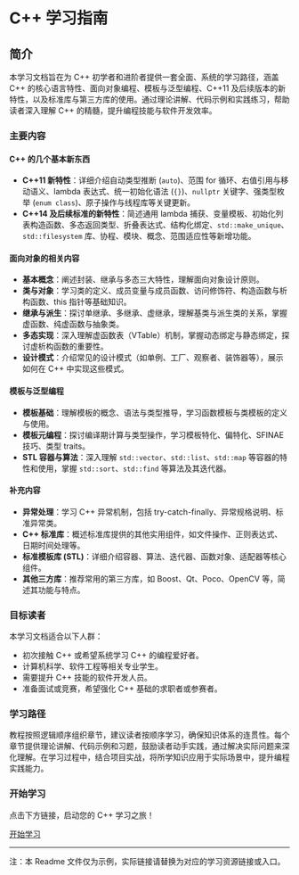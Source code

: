 # C++ 学习指南

## 简介

本学习文档旨在为 C++ 初学者和进阶者提供一套全面、系统的学习路径，涵盖 C++ 的核心语言特性、面向对象编程、模板与泛型编程、C++11 及后续版本的新特性，以及标准库与第三方库的使用。通过理论讲解、代码示例和实践练习，帮助读者深入理解 C++ 的精髓，提升编程技能与软件开发效率。

### 主要内容

#### C++ 的几个基本新东西

- **C++11 新特性**：详细介绍自动类型推断 (`auto`)、范围 for 循环、右值引用与移动语义、lambda 表达式、统一初始化语法 (`{}`)、`nullptr` 关键字、强类型枚举 (`enum class`)、原子操作与线程库等关键更新。
- **C++14 及后续标准的新特性**：简述通用 lambda 捕获、变量模板、初始化列表构造函数、多态返回类型、折叠表达式、结构化绑定、`std::make_unique`、`std::filesystem` 库、协程、模块、概念、范围适应性等新增功能。

#### 面向对象的相关内容

- **基本概念**：阐述封装、继承与多态三大特性，理解面向对象设计原则。
- **类与对象**：学习类的定义、成员变量与成员函数、访问修饰符、构造函数与析构函数、this 指针等基础知识。
- **继承与派生**：探讨单继承、多继承、虚继承，理解基类与派生类的关系，掌握虚函数、纯虚函数与抽象类。
- **多态实现**：深入理解虚函数表（VTable）机制，掌握动态绑定与静态绑定，探讨虚析构函数的重要性。
- **设计模式**：介绍常见的设计模式（如单例、工厂、观察者、装饰器等），展示如何在 C++ 中实现这些模式。

#### 模板与泛型编程

- **模板基础**：理解模板的概念、语法与类型推导，学习函数模板与类模板的定义与使用。
- **模板元编程**：探讨编译期计算与类型操作，学习模板特化、偏特化、SFINAE 技巧、类型 traits。
- **STL 容器与算法**：深入理解 `std::vector`、`std::list`、`std::map` 等容器的特性和使用，掌握 `std::sort`、`std::find` 等算法及其迭代器。

#### 补充内容

- **异常处理**：学习 C++ 异常机制，包括 try-catch-finally、异常规格说明、标准异常类。
- **C++ 标准库**：概述标准库提供的其他实用组件，如文件操作、正则表达式、日期时间处理等。
- **标准模板库 (STL)**：详细介绍容器、算法、迭代器、函数对象、适配器等核心组件。
- **其他三方库**：推荐常用的第三方库，如 Boost、Qt、Poco、OpenCV 等，简述其功能与特点。

### 目标读者

本学习文档适合以下人群：

- 初次接触 C++ 或希望系统学习 C++ 的编程爱好者。
- 计算机科学、软件工程等相关专业学生。
- 需要提升 C++ 技能的软件开发人员。
- 准备面试或竞赛，希望强化 C++ 基础的求职者或参赛者。

### 学习路径

教程按照逻辑顺序组织章节，建议读者按顺序学习，确保知识体系的连贯性。每个章节提供理论讲解、代码示例和习题，鼓励读者动手实践，通过解决实际问题来深化理解。在学习过程中，结合项目实战，将所学知识应用于实际场景中，提升编程实践能力。

### 开始学习

点击下方链接，启动您的 C++ 学习之旅！

[开始学习](#)

---

注：本 Readme 文件仅为示例，实际链接请替换为对应的学习资源链接或入口。
